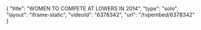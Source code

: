 {
    "title": "WOMEN TO COMPETE AT LOWERS IN 2014",
    "type": "solo",
    "layout": "iframe-static",
    "videoId": "6378342",
    "url": "\/tvpembed\/6378342"
}